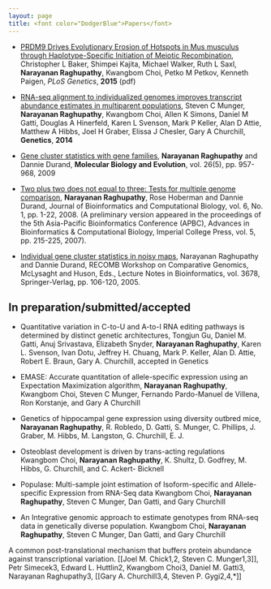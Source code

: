 ```yaml
---
layout: page
title: <font color="DodgerBlue">Papers</font>
---
```


* [PRDM9 Drives Evolutionary Erosion of Hotspots in Mus musculus through Haplotype-Specific Initiation of Meiotic Recombination](http://journals.plos.org/plosgenetics/article?id=10.1371/journal.pgen.1004916#pgen-1004916-g007), Christopher L Baker, Shimpei Kajita, Michael Walker, Ruth L Saxl, **Narayanan Raghupathy**, Kwangbom Choi, Petko M Petkov, Kenneth Paigen, *PLoS Genetics*, **2015** (pdf)

* [RNA-seq alignment to individualized genomes improves transcript abundance estimates in multiparent populations](http://www.genetics.org/content/198/1/59.short), Steven C Munger, **Narayanan Raghupathy**, Kwangbom Choi, Allen K Simons, Daniel M Gatti, Douglas A Hinerfeld, Karen L Svenson, Mark P Keller, Alan D Attie, Matthew A Hibbs, Joel H Graber, Elissa J Chesler, Gary A Churchill,  **Genetics**, **2014**

* [Gene cluster statistics with gene families](http://mbe.oxfordjournals.org/content/26/5/957.long), **Narayanan Raghupathy** and Dannie Durand, **Molecular Biology and Evolution**, vol. 26(5), pp. 957-968, 2009

* [Two plus two does not equal to three: Tests for multiple genome comparison](http://www.worldscientific.com/doi/abs/10.1142/S0219720008003242), **Narayanan Raghupathy**, Rose Hoberman and Dannie Durand, Journal of Bioinformatics and Computational Biology, vol. 6, No. 1, pp. 1-22, 2008. (A preliminary version appeared in the proceedings of the 5th Asia-Pacific Bioinformatics Conference (APBC), Advances in Bioinformatics & Computational Biology, Imperial College Press, vol. 5, pp. 215-225, 2007).

* [Individual gene cluster statistics in noisy maps](http://repository.cmu.edu/cgi/viewcontent.cgi?article=1035&context=biology), Narayanan Raghupathy and Dannie Durand, RECOMB Workshop on Comparative Genomics, McLysaght and Huson, Eds., Lecture Notes in Bioinformatics, vol. 3678, Springer-Verlag, pp. 106-120, 2005.

## In preparation/submitted/accepted

* Quantitative variation in C-to-U and A-to-I RNA editing pathways is determined by distinct genetic architectures, Tongjun Gu, Daniel M. Gatti, Anuj Srivastava, Elizabeth Snyder, **Narayanan Raghupathy**, Karen L. Svenson, Ivan Dotu, Jeffrey H. Chuang, Mark P. Keller, Alan D. Attie, Robert E. Braun, Gary A. Churchill, accepted in Genetics

* EMASE: Accurate quantitation of allele-specific expression using an Expectation Maximization algorithm, **Narayanan Raghupathy**, Kwangbom Choi, Steven C Munger, Fernando Pardo-Manuel de Villena, Ron Korstanje, and Gary A Churchill 

* Genetics of hippocampal gene expression using diversity outbred mice, **Narayanan Raghupathy**, R. Robledo, D. Gatti, S. Munger, C. Phillips, J. Graber, M. Hibbs, M. Langston, G. Churchill, E. J. 

* Osteoblast development is driven by trans-acting regulations Kwangbom Choi, **Narayanan Raghupathy**, K. Shultz, D. Godfrey, M. Hibbs, G. Churchill, and C. Ackert- Bicknell 

* Populase: Multi-sample joint estimation of Isoform-specific and Allele-specific Expression from RNA-Seq data Kwangbom Choi, **Narayanan Raghupathy**, Steven C Munger, Dan Gatti, and Gary Churchill

* An Integrative genomic approach to estimate genotypes from RNA-seq data in genetically diverse population. Kwangbom Choi, **Narayanan Raghupathy**, Steven C Munger, Dan Gatti, and Gary Churchill 

A common post-translational mechanism that buffers protein abundance against transcriptional variation. [[Joel M. Chick1,2, Steven C. Munger1,3]], Petr Simecek3, Edward L. Huttlin2, Kwangbom Choi3, Daniel M. Gatti3, Narayanan Raghupathy3, [[Gary A. Churchill3,4, Steven P. Gygi2,4,*]]




